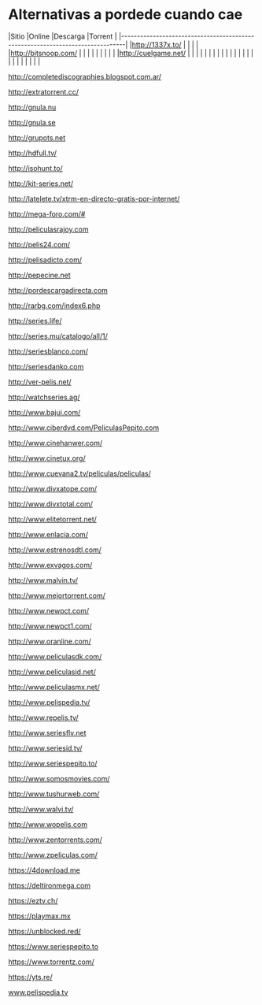 # Alternativas a pordede cuando cae



|Sitio                          |Online         |Descarga       |Torrent        |
|-------------------------------------------------------------------------------|
|http://1337x.to/               |               |               |               |
|http://bitsnoop.com/           |               |               |               |
|                               |               |               |               |
|http://cuelgame.net/           |               |               |               |
|                               |               |               |               |
|                               |               |               |               |
|                               |               |               |               |
|                               |               |               |               |




http://completediscographies.blogspot.com.ar/

http://extratorrent.cc/

http://gnula.nu

http://gnula.se

http://grupots.net

http://hdfull.tv/

http://isohunt.to/

http://kit-series.net/

http://latelete.tv/xtrm-en-directo-gratis-por-internet/

http://mega-foro.com/#

http://peliculasrajoy.com

http://pelis24.com/

http://pelisadicto.com/

http://pepecine.net

http://pordescargadirecta.com

http://rarbg.com/index6.php

http://series.life/

http://series.mu/catalogo/all/1/

http://seriesblanco.com/

http://seriesdanko.com

http://ver-pelis.net/

http://watchseries.ag/

http://www.bajui.com/

http://www.ciberdvd.com/PeliculasPepito.com

http://www.cinehanwer.com/

http://www.cinetux.org/

http://www.cuevana2.tv/peliculas/peliculas/

http://www.divxatope.com/

http://www.divxtotal.com/

http://www.elitetorrent.net/

http://www.enlacia.com/

http://www.estrenosdtl.com/

http://www.exvagos.com/

http://www.malvin.tv/

http://www.mejortorrent.com/

http://www.newpct.com/

http://www.newpct1.com/

http://www.oranline.com/

http://www.peliculasdk.com/

http://www.peliculasid.net/

http://www.peliculasmx.net/

http://www.pelispedia.tv/

http://www.repelis.tv/

http://www.seriesflv.net

http://www.seriesid.tv/

http://www.seriespepito.to/

http://www.somosmovies.com/

http://www.tushurweb.com/

http://www.walvi.tv/

http://www.wopelis.com

http://www.zentorrents.com/

http://www.zpeliculas.com/

https://4download.me

https://deltironmega.com

https://eztv.ch/

https://playmax.mx

https://unblocked.red/

https://www.seriespepito.to

https://www.torrentz.com/

https://yts.re/

www.pelispedia.tv
